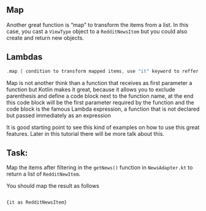 Map
---

Another great function is “map” to transform the items from a list. In this case, you cast a `ViewType` object to a `RedditNewsItem` but you could also create and return new objects.

Lambdas
-------


```kotlin
.map { condition to transform mapped items, use "it" keyword to reffer to the item transformed}
```      
Map is not another think than a function that receives as first parameter a function but Kotlin makes it great, because it allows you to exclude parenthesis and define a code block next to the function name, at the end this code block will be the first parameter required by the function and the code block is the famous Lambda expression, a function that is not declared but passed immediately as an expression

It is good starting point to see this kind of examples on how to use this great features. Later in this tutorial there will be more talk about this.

Task:
-----

Map the items after filtering in the `getNews()` function in `NewsAdapter.kt` to return a list of `RedditNewItem`.

  
<div class='hint'>You should map the result as follows
<pre><code>
{it as RedditNewsItem}
</code></pre></div>
  
